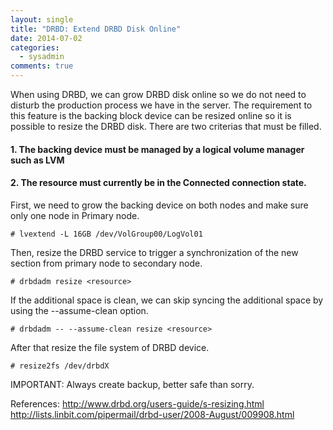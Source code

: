 ```yaml
---
layout: single
title: "DRBD: Extend DRBD Disk Online"
date: 2014-07-02
categories:
  - sysadmin
comments: true
---
```


When using DRBD, we can grow DRBD disk online so we do not need to disturb the production process we have in the server. The requirement to this feature is the backing block device can be resized online so it is possible to resize the DRBD disk. There are two criterias that must be filled.

#### 1. The backing device must be managed by a logical volume manager such as LVM
#### 2. The resource must currently be in the Connected connection state.
First, we need to grow the backing device on both nodes and make sure only one node in Primary node.

    # lvextend -L 16GB /dev/VolGroup00/LogVol01

Then, resize the DRBD service to trigger a synchronization of the new section from primary node to secondary node.

    # drbdadm resize <resource>

If the additional space is clean, we can skip syncing the additional space by using the --assume-clean option.

    # drbdadm -- --assume-clean resize <resource>

After that resize the file system of DRBD device.

    # resize2fs /dev/drbdX

IMPORTANT: Always create backup, better safe than sorry.

References:
<http://www.drbd.org/users-guide/s-resizing.html>
<http://lists.linbit.com/pipermail/drbd-user/2008-August/009908.html>
